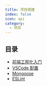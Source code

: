 ```yaml
---
title: 项目搭建
index: false
icon: api
category:
  - 项目
---
```


## 目录

- [前端工程化入门](engineering.md)
- [VSCode 配置](vscode.md)
- [Mongoose](mongoose.md)
- [ESLint](eslint.md)
